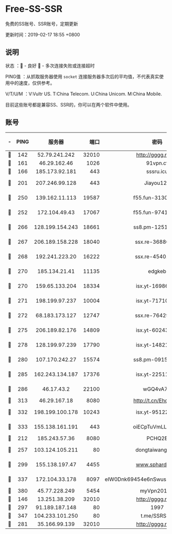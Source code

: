 # Free-SS-SSR

免费的SS账号、SSR账号，定期更新

更新时间：2019-02-17 18:55 +0800

## 说明

状态     ：🙂 - 良好 🙁 - 多次连接失败或连接超时

PING值   ：从抓取服务器使用 `socket` 连接服务器多次后的平均值，不代表真实使用中的速度，仅供参考。

V/T/U/M  ：V:Vultr US. T:China Telecom. U:China Unicom. M:China Mobile.

目前这些账号都是兼容SS、SSR的，你可以在两个软件中使用。

## 账号

|-|PING|服务器|端口|密码|加密方式|区域|V/T/U/M|
|:----:|:----:|:-----:|-----:|:----:|:----:|:----:|:----:|
|🙂|142|52.79.241.242|32010|http://gggg.rocks|chacha20|KR|8↑/9↑/10↑/9↑|
|🙂|161|46.29.162.46|1026|91vpn.cf|rc4-md5|RU|10↑/8↑/10↑/10↑|
|🙂|166|185.173.92.181|443|sssru.icu|rc4-md5|RU|9↑/10↑/9↑/9↑|
|🙂|201|207.246.99.128|443|Jiayou123|aes-256-cfb|US|7↑/10↑/10↑/10↑|
|🙂|250|139.162.11.113|19587|f55.fun-31300313|aes-256-cfb|SG|10↑/10↑/10↑/10↑|
|🙂|252|172.104.49.43|17067|f55.fun-97414411|aes-256-cfb|SG|10↑/10↑/10↑/10↑|
|🙂|266|128.199.154.243|18661|ss8.pm-12519493|aes-256-cfb|SG|10↑/10↑/10↑/10↑|
|🙂|267|206.189.158.228|18040|ssx.re-36880282|aes-256-cfb|SG|10↑/10↑/10↑/10↑|
|🙂|268|192.241.223.20|16222|ssx.re-45401447|aes-256-cfb|US|10↑/10↑/10↑/10↑|
|🙂|270|185.134.21.41|11135|edgkeb|aes-256-cfb|GB|10↑/9↑/10↑/9↑|
|🙂|270|159.65.133.204|18334|isx.yt-16986741|aes-256-cfb|SG|9↑/9↑/9↑/9↑|
|🙂|271|198.199.97.237|10004|isx.yt-71710989|aes-256-cfb|US|9↑/9↑/9↑/9↑|
|🙂|272|68.183.173.127|12747|ssx.re-76429621|aes-256-cfb|US|10↑/10↑/10↑/10↑|
|🙂|275|206.189.82.176|14809|isx.yt-60243867|aes-256-cfb|SG|9↑/9↑/9↑/9↑|
|🙂|278|128.199.97.239|17790|isx.yt-14821817|aes-256-cfb|SG|9↑/9↑/9↑/9↑|
|🙂|280|107.170.242.27|15574|ss8.pm-09158696|aes-256-cfb|US|10↑/10↑/10↑/10↑|
|🙂|285|162.243.134.187|17376|isx.yt-22511137|aes-256-cfb|US|9↑/9↑/9↑/9↑|
|🙂|286|46.17.43.2|22100|wGQ4vA7D|aes-256-gcm|RU|5↓/10↑/10↑/10↑|
|🙂|313|46.29.167.18|8080|http://t.cn/EhdmTxe|rc4-md5|RU|10↑/10↑/10↑/10↑|
|🙂|332|198.199.100.178|10243|isx.yt-95122383|aes-256-cfb|US|9↑/9↑/9↑/9↑|
|🙂|333|155.138.161.191|443|oiECpTuVmLLxk4Ts|aes-256-cfb|US|10↑/10↑/10↑/10↑|
|🙂|212|185.243.57.36|8080|PCHQ2E|rc4-md5|US|9↑/9↑/8↑/10↑|
|🙂|257|103.124.105.211|80|dongtaiwang.com|aes-256-cfb|US|9↑/10↑/10↑/10↑|
|🙂|299|155.138.197.47|4455|www.sphard.com|aes-256-cfb|US|8↑/10↑/9↑/10↑|
|🙂|337|172.104.33.178|8097|eIW0Dnk69454e6nSwuspv9DmS201tQ0D|aes-256-cfb|SG|10↑/10↑/10↑/10↑|
|🙂|380|45.77.228.249|5454|myVpn2019[]|rc4-md5|GB|10↑/10↑/10↑/10↑|
|🙂|146|13.251.38.209|32010|http://gggg.rocks|chacha20|SG|9↑/10↑/10↑/10↑|
|🙂|297|91.189.187.148|80|1997|chacha20|US|10↑/10↑/10↑/10↑|
|🙂|347|104.233.101.250|80|t.me/SSRSUB|rc4-md5|CA|10↑/10↑/10↑/10↑|
|🙁|281|35.166.99.139|32010|http://gggg.rocks|chacha20|US|10↑/9↑/10↑/10↑|
